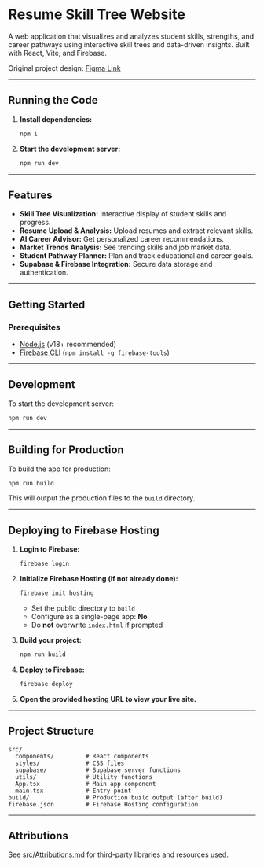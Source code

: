 # Resume Skill Tree Website

A web application that visualizes and analyzes student skills, strengths, and career pathways using interactive skill trees and data-driven insights. Built with React, Vite, and Firebase.

Original project design: [Figma Link](https://www.figma.com/design/jS32NyRu7x3J4ERogtxq5h/Resume-Skill-Tree-Website)

---

## Running the Code

1. **Install dependencies:**
   ```sh
   npm i
   ```

2. **Start the development server:**
   ```sh
   npm run dev
   ```

---

## Features

- **Skill Tree Visualization:** Interactive display of student skills and progress.
- **Resume Upload & Analysis:** Upload resumes and extract relevant skills.
- **AI Career Advisor:** Get personalized career recommendations.
- **Market Trends Analysis:** See trending skills and job market data.
- **Student Pathway Planner:** Plan and track educational and career goals.
- **Supabase & Firebase Integration:** Secure data storage and authentication.

---

## Getting Started

### Prerequisites

- [Node.js](https://nodejs.org/) (v18+ recommended)
- [Firebase CLI](https://firebase.google.com/docs/cli) (`npm install -g firebase-tools`)

---

## Development

To start the development server:
```sh
npm run dev
```

---

## Building for Production

To build the app for production:
```sh
npm run build
```
This will output the production files to the `build` directory.

---

## Deploying to Firebase Hosting

1. **Login to Firebase:**
   ```sh
   firebase login
   ```

2. **Initialize Firebase Hosting (if not already done):**
   ```sh
   firebase init hosting
   ```
   - Set the public directory to `build`
   - Configure as a single-page app: **No**
   - Do **not** overwrite `index.html` if prompted

3. **Build your project:**
   ```sh
   npm run build
   ```

4. **Deploy to Firebase:**
   ```sh
   firebase deploy
   ```

5. **Open the provided hosting URL to view your live site.**

---

## Project Structure

```
src/
  components/         # React components
  styles/             # CSS files
  supabase/           # Supabase server functions
  utils/              # Utility functions
  App.tsx             # Main app component
  main.tsx            # Entry point
build/                # Production build output (after build)
firebase.json         # Firebase Hosting configuration
```

---

## Attributions

See [src/Attributions.md](src/Attributions.md) for third-party libraries and resources used.
